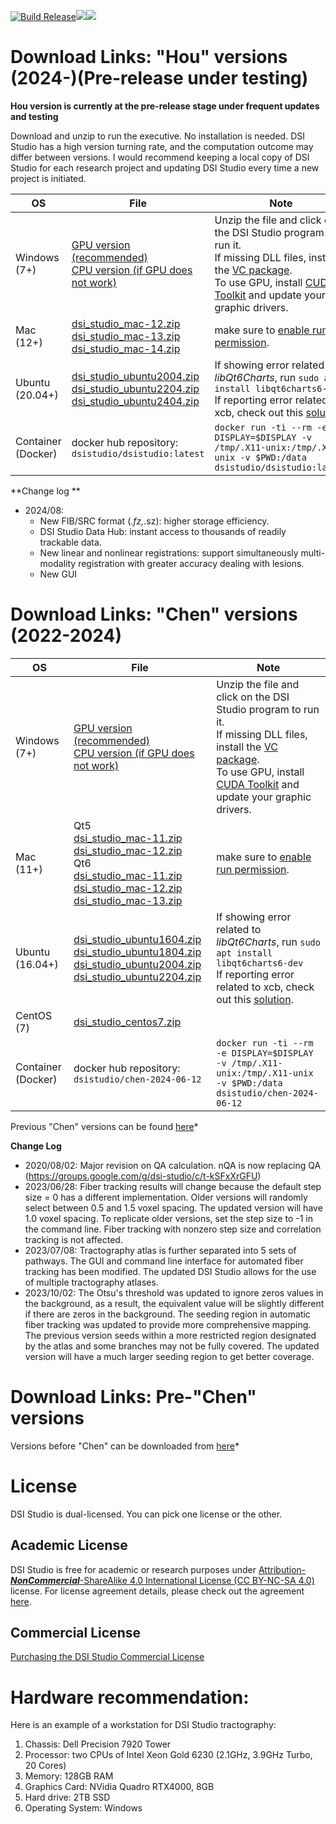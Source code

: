 
[![Build Release](https://github.com/frankyeh/DSI-Studio/actions/workflows/build_dsistudio.yml/badge.svg)](https://github.com/frankyeh/DSI-Studio/actions/workflows/build_release.yml)<a href="https://github.com/frankyeh/DSI-Studio/commits/master"><img src="https://img.shields.io/github/last-commit/frankyeh/DSI-Studio"></a><a href="https://github.com/frankyeh/DSI-Studio/releases"><img src="https://img.shields.io/github/v/release/frankyeh/DSI-Studio"></a>

# Download Links: "Hou" versions (2024-)(Pre-release under testing)

**Hou version is currently at the pre-release stage under frequent updates and testing**

Download and unzip to run the executive. No installation is needed. DSI Studio has a high version turning rate, and the computation outcome may differ between versions. I would recommend  keeping a local copy of DSI Studio for each research project and updating DSI Studio every time a new project is initiated.


| OS      | File     | Note      |
|---------|----------|-----------|
|  Windows (7+)  |  [GPU version (recommended)](https://github.com/frankyeh/DSI-Studio/releases/download/2024.06.12/dsi_studio_win.zip)<br> [CPU version (if GPU does not work)](https://github.com/frankyeh/DSI-Studio/releases/download/2024.06.12/dsi_studio_win_cpu.zip)| Unzip the file and click on the DSI Studio program to run it. <br> If missing DLL files, install the [VC package](https://aka.ms/vs/17/release/vc_redist.x64.exe).<br>To use GPU, install [CUDA Toolkit](https://developer.nvidia.com/cuda-downloads?target_os=Windows&target_arch=x86_64&target_version=10&target_type=exe_network) and update your graphic drivers.|
|  Mac (12+)      |  [dsi_studio_mac-12.zip](https://github.com/frankyeh/DSI-Studio/releases/download/2024.06.12/dsi_studio_macos-12_qt6.zip)<br>[dsi_studio_mac-13.zip](https://github.com/frankyeh/DSI-Studio/releases/download/2024.06.12/dsi_studio_macos-13_qt6.zip)<br>[dsi_studio_mac-14.zip](https://github.com/frankyeh/DSI-Studio/releases/download/2024.06.12/dsi_studio_macos-14_qt6.zip) | make sure to [enable run permission](http://mac-how-to.wonderhowto.com/how-to/open-third-party-apps-from-unidentified-developers-mac-os-x-0158095/). |
|  Ubuntu (20.04+)   |  [dsi_studio_ubuntu2004.zip](https://github.com/frankyeh/DSI-Studio/releases/download/2024.06.12/dsi_studio_ubuntu2004.zip)<br>[dsi_studio_ubuntu2204.zip](https://github.com/frankyeh/DSI-Studio/releases/download/2024.06.12/dsi_studio_ubuntu2204.zip)<br>[dsi_studio_ubuntu2404.zip](https://github.com/frankyeh/DSI-Studio/releases/download/2024.06.12/dsi_studio_ubuntu2404.zip)<br> | If showing error related to *libQt6Charts*, run `sudo apt install libqt6charts6-dev`<br> If reporting error related to xcb, check out this [solution](https://groups.google.com/g/dsi-studio/c/b61uyoo0CuI). |
|  Container (Docker)   |  docker hub repository: `dsistudio/dsistudio:latest`  | `docker run -ti --rm -e DISPLAY=$DISPLAY -v /tmp/.X11-unix:/tmp/.X11-unix -v $PWD:/data dsistudio/dsistudio:latest` |

**Change log **

- 2024/08:
  - New FIB/SRC format (*.fz,*.sz): higher storage efficiency.
  - DSI Studio Data Hub: instant access to thousands of readily trackable data.
  - New linear and nonlinear registrations: support simultaneously multi-modality registration with greater accuracy dealing with lesions.
  - New GUI


# Download Links: "Chen" versions (2022-2024)

| OS      | File     | Note      |
|---------|----------|-----------|
|  Windows (7+)  |  [GPU version (recommended)](https://github.com/frankyeh/DSI-Studio/releases/download/2023.07.08/dsi_studio_win.zip)<br> [CPU version (if GPU does not work)](https://github.com/frankyeh/DSI-Studio/releases/download/2023.07.08/dsi_studio_win_cpu.zip)| Unzip the file and click on the DSI Studio program to run it. <br> If missing DLL files, install the [VC package](https://aka.ms/vs/17/release/vc_redist.x64.exe).<br>To use GPU, install [CUDA Toolkit](https://developer.nvidia.com/cuda-downloads?target_os=Windows&target_arch=x86_64&target_version=10&target_type=exe_network) and update your graphic drivers.|
|  Mac (11+)      |  Qt5<br>[dsi_studio_mac-11.zip](https://github.com/frankyeh/DSI-Studio/releases/download/2023.07.08/dsi_studio_macos-11.zip)<br>[dsi_studio_mac-12.zip](https://github.com/frankyeh/DSI-Studio/releases/download/2023.07.08/dsi_studio_macos-12.zip)<br>Qt6<br>[dsi_studio_mac-11.zip](https://github.com/frankyeh/DSI-Studio/releases/download/2023.07.08/dsi_studio_macos-11_qt6.zip)<br>[dsi_studio_mac-12.zip](https://github.com/frankyeh/DSI-Studio/releases/download/2023.07.08/dsi_studio_macos-12_qt6.zip)<br>[dsi_studio_mac-13.zip](https://github.com/frankyeh/DSI-Studio/releases/download/2023.07.08/dsi_studio_macos-13_qt6.zip) | make sure to [enable run permission](http://mac-how-to.wonderhowto.com/how-to/open-third-party-apps-from-unidentified-developers-mac-os-x-0158095/). |
|  Ubuntu (16.04+)   |  [dsi_studio_ubuntu1604.zip](https://github.com/frankyeh/DSI-Studio/releases/download/2023.07.08/dsi_studio_ubuntu1604.zip)<br>[dsi_studio_ubuntu1804.zip](https://github.com/frankyeh/DSI-Studio/releases/download/2023.07.08/dsi_studio_ubuntu1804.zip)<br>[dsi_studio_ubuntu2004.zip](https://github.com/frankyeh/DSI-Studio/releases/download/2023.07.08/dsi_studio_ubuntu2004.zip)<br>[dsi_studio_ubuntu2204.zip](https://github.com/frankyeh/DSI-Studio/releases/download/2023.07.08/dsi_studio_ubuntu2204.zip)<br> | If showing error related to *libQt6Charts*, run `sudo apt install libqt6charts6-dev`<br> If reporting error related to xcb, check out this [solution](https://groups.google.com/g/dsi-studio/c/b61uyoo0CuI). |
|  CentOS (7)   |  [dsi_studio_centos7.zip](https://github.com/frankyeh/DSI-Studio/releases/download/2023.07.08/dsi_studio_centos7.zip)<br> | |
|  Container (Docker)   |  docker hub repository: `dsistudio/chen-2024-06-12`  | `docker run -ti --rm -e DISPLAY=$DISPLAY -v /tmp/.X11-unix:/tmp/.X11-unix -v $PWD:/data dsistudio/chen-2024-06-12` |

Previous "Chen" versions can be found [here](https://github.com/frankyeh/DSI-Studio/releases)*

**Change Log**

- 2020/08/02: Major revision on QA calculation. nQA is now replacing QA (https://groups.google.com/g/dsi-studio/c/t-kSFxXrGFU)
- 2023/06/28: Fiber tracking results will change because the default step size = 0 has a different implementation. Older versions will randomly select between 0.5 and 1.5 voxel spacing. The updated version will have 1.0 voxel spacing. To replicate older versions, set the step size to -1 in the command line. Fiber tracking with nonzero step size and correlation tracking is not affected.
- 2023/07/08: Tractography atlas is further separated into 5 sets of pathways. The GUI and command line interface for automated fiber tracking has been modified. The updated DSI Studio allows for the use of multiple tractography atlases.
- 2023/10/02: The Otsu's threshold was updated to ignore zeros values in the background, as a result, the equivalent value will be slightly different if there are zeros in the background. The seeding region in automatic fiber tracking was updated to provide more comprehensive mapping. The previous version seeds within a more restricted region designated by the atlas and some branches may not be fully covered. The updated version will have a much larger seeding region to get better coverage.

# Download Links: Pre-"Chen" versions

Versions before "Chen" can be downloaded from [here](https://www.dropbox.com/sh/ectib64vhctkl8b/AADBRYp_aPLEuAOdNw393tO-a?dl=0)*

# License

DSI Studio is dual-licensed. You can pick one license or the other. 

## Academic License

DSI Studio is free for academic or research purposes under [Attribution-***NonCommercial***-ShareAlike 4.0 International License (CC BY-NC-SA 4.0)](https://creativecommons.org/licenses/by-nc-sa/4.0/legalcode) license. For license agreement details, please check out the agreement [here](https://github.com/frankyeh/DSI-Studio/?tab=License-1-ov-file#readme).

## Commercial License

[Purchasing the DSI Studio Commercial License](https://dsi-studio.labsolver.org/payment.html)

# Hardware recommendation:

Here is an example of a workstation for DSI Studio tractography:

1. Chassis: Dell Precision 7920 Tower
2. Processor: two CPUs of Intel Xeon Gold 6230 (2.1GHz, 3.9GHz Turbo, 20 Cores)
3. Memory: 128GB RAM
4. Graphics Card: NVidia Quadro RTX4000, 8GB
5. Hard drive: 2TB SSD
6. Operating System: Windows

